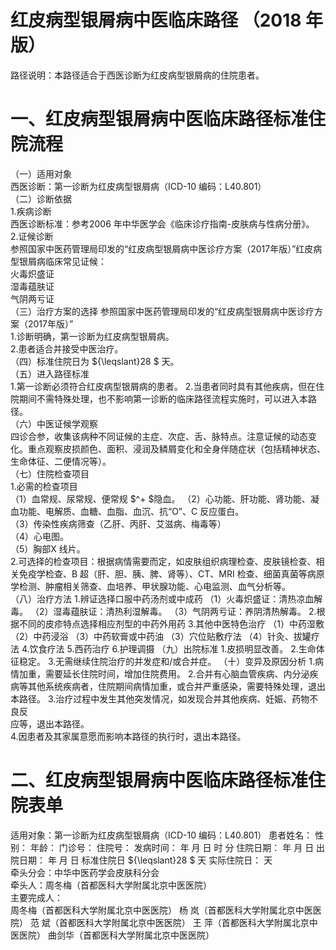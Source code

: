 # 红皮病型银屑病中医临床路径 （2018 年版）  
路径说明：本路径适合于西医诊断为红皮病型银屑病的住院患者。  
# 一、红皮病型银屑病中医临床路径标准住院流程  
（一）适用对象  
西医诊断：第一诊断为红皮病型银屑病（ICD-10 编码：L40.801）  
（二）诊断依据  
1.疾病诊断  
西医诊断标准：参考2006 年中华医学会《临床诊疗指南-皮肤病与性病分册》。  
2.证候诊断  
参照国家中医药管理局印发的“红皮病型银屑病中医诊疗方案（2017年版）”红皮病型银屑病临床常见证候：  
火毒炽盛证  
湿毒蕴肤证  
气阴两亏证  
（三）治疗方案的选择 参照国家中医药管理局印发的“红皮病型银屑病中医诊疗方案（2017年版）”  
1.诊断明确，第一诊断为红皮病型银屑病。  
2.患者适合并接受中医治疗。  
（四）标准住院日为 ${\leqslant}28 $ 天。  
（五）进入路径标准  
1.第一诊断必须符合红皮病型银屑病的患者。 2.当患者同时具有其他疾病，但在住院期间不需特殊处理，也不影响第一诊断的临床路径流程实施时，可以进入本路径。  
（六）中医证候学观察  
四诊合参，收集该病种不同证候的主症、次症、舌、脉特点。注意证候的动态变化。重点观察皮损颜色、面积、浸润及鳞屑变化和全身伴随症状（包括精神状态、生命体征、二便情况等）。  
（七）住院检查项目  
1.必需的检查项目  
（1）血常规、尿常规、便常规 $^+ $隐血。 （2）心功能、肝功能、肾功能、凝血功能、电解质、血糖、血脂、血沉、抗“O”、C 反应蛋白。  
（3）传染性疾病筛查（乙肝、丙肝、艾滋病、梅毒等）  
（4）心电图。  
（5）胸部X 线片。  
2.可选择的检查项目：根据病情需要而定，如皮肤组织病理检查、皮肤镜检查、相关免疫学检查、B 超（肝、胆、胰、脾、肾等）、CT、MRI 检查、细菌真菌等病原学检测、肿瘤相关筛查、血培养、甲状腺功能、心电监测、血气分析等。  
（八）治疗方法 1.辨证选择口服中药汤剂或中成药  （1）火毒炽盛证：清热凉血解毒。 （2）湿毒蕴肤证：清热利湿解毒。 （3）气阴两亏证：养阴清热解毒。 2.根据不同的皮疹特点选择相应剂型的中药外用药 3.其他中医特色治疗 （1）中药湿敷 （2）中药浸浴 （3）中药软膏或中药油 （3）穴位贴敷疗法 （4）针灸、拔罐疗法 4.饮食疗法 5.西药治疗  6.护理调摄  （九）出院标准 1.皮损明显改善。  2.生命体征稳定。 3.无需继续住院治疗的并发症和/或合并症。 （十）变异及原因分析  1.病情加重，需要延长住院时间，增加住院费用。 2.合并有心脑血管疾病、内分泌疾病等其他系统疾病者，住院期间病情加重，或合并严重感染，需要特殊处理，退出本路径。 3.治疗过程中发生其他突发情况，如发现合并其他疾病、妊娠、药物不良反  
应等，退出本路径。  
4.因患者及其家属意愿而影响本路径的执行时，退出本路径。  
# 二、红皮病型银屑病中医临床路径标准住院表单  
适用对象：第一诊断为红皮病型银屑病（ICD-10 编码：L40.801） 患者姓名：        性别：      年龄：      门诊号：       住院号：            发病时间：   年  月  日  时  分  住院日期：   年  月  日 出院日期：   年  月   日 标准住院日 ${\leqslant}28 $ 天               实际住院日：     天  
牵头分会：中华中医药学会皮肤科分会  
牵头人：周冬梅（首都医科大学附属北京中医医院）  
主要完成人：  
周冬梅（首都医科大学附属北京中医医院） 杨  岚（首都医科大学附属北京中医医院） 范  斌（首都医科大学附属北京中医医院） 王  萍（首都医科大学附属北京中医医院） 曲剑华（首都医科大学附属北京中医医院）  